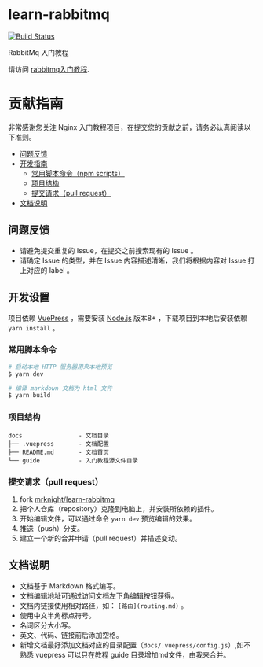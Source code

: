 # learn-rabbitmq
[![Build Status](https://travis-ci.com/mrkngiht/learn-rabbitmq.svg?branch=master)](https://travis-ci.com/mrkngiht/learn-rabbitmq)

RabbitMq 入门教程


请访问  [rabbitmq入门教程](https://rabbitmq.cn).


# 贡献指南

非常感谢您关注 Nginx 入门教程项目，在提交您的贡献之前，请务必认真阅读以下准则。

- [问题反馈](#Issue)
- [开发指南](#develop)
    - [常用脚本命令（npm scripts）](#npm-scripts)
    - [项目结构](#dir-spec)
    - [提交请求（pull request）](#pull-request)
- [文档说明](#docs-spec)

<a id="Issue"></a>
## 问题反馈

- 请避免提交重复的 Issue，在提交之前搜索现有的 Issue 。
- 请确定 Issue 的类型，并在 Issue 内容描述清晰，我们将根据内容对 Issue 打上对应的 label 。

<a id="develop"></a>
## 开发设置

项目依赖 [VuePress](https://vuepress.vuejs.org/) ，需要安装 [Node.js](https://nodejs.org/) 版本8+ ，下载项目到本地后安装依赖 `yarn install` 。

<a id="npm-scripts"></a>
### 常用脚本命令

``` bash
# 启动本地 HTTP 服务器用来本地预览
$ yarn dev

# 编译 markdown 文档为 html 文件
$ yarn build
```

<a id="dir-spec"></a>
### 项目结构

```
docs                - 文档目录
├── .vuepress       - 文档配置
├── README.md       - 文档首页
└── guide           - 入门教程源文件目录
```

<a id="pull-request"></a>
### 提交请求（pull request）

1. fork [mrknight/learn-rabbitmq](https://github.com/mrnight/learn-rabbitmq)
1. 把个人仓库（repository）克隆到电脑上，并安装所依赖的插件。
1. 开始编辑文件，可以通过命令 `yarn dev` 预览编辑的效果。
1. 推送（push）分支。
1. 建立一个新的合并申请（pull request）并描述变动。

<a id="docs-spec"></a>
## 文档说明

- 文档基于 Markdown 格式编写。
- 文档编辑地址可通过访问文档左下角编辑按钮获得。
- 文档内链接使用相对路径，如： `[路由](routing.md)` 。
- 使用中文半角标点符号。
- 名词区分大小写。
- 英文、代码、链接前后添加空格。
- 新增文档最好添加文档对应的目录配置（`docs/.vuepress/config.js`）,如不熟悉 vuepress 可以只在教程 guide 目录增加md文件，由我来合并。

